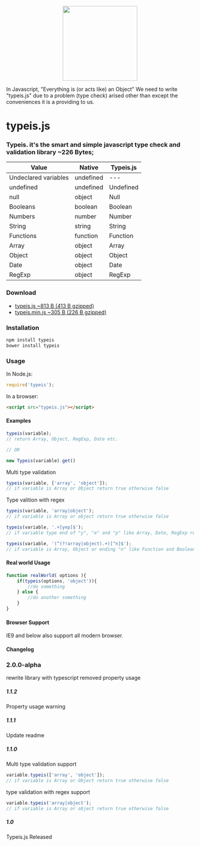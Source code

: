<p align="center"><a href="https://typeis.github.io/" target="_blank"><img width="200"src="https://typeis.github.io/typeis.png"></a></p>

In Javascript, "Everything is (or acts like) an Object"
We need to write "typeis.js" due to a problem (type check) arised other than except the conveniences it is a providing to us.

# typeis.js

### Typeis. it's the smart and simple javascript type check and validation library ~226 Bytes;

|Value                  |Native     |Typeis.js  |
|---                    |---        |---        |
|Undeclared variables   |undefined  |---        |
|undefined              |undefined  |Undefined  |
|null                   |object     |Null       |
|Booleans               |boolean    |Boolean    |
|Numbers                |number     |Number     |
|String                 |string     |String     |
|Functions              |function   |Function   |
|Array                  |object     |Array      |
|Object                 |object     |Object     |
|Date                   |object     |Date       |
|RegExp                 |object     |RegExp     |

### Download

* [typeis.js ~813 B (413 B gzipped)](https://raw.githubusercontent.com/typeis/typeisjs/master/typeis.js)
* [typeis.min.js ~305 B (226 B gzipped)](https://raw.githubusercontent.com/typeis/typeisjs/master/dist/typeis.min.js)

### Installation
```javascript
npm install typeis
bower install typeis
```
### Usage
In Node.js:
```javascript
require('typeis');
```
In a browser:
```html
<script src="typeis.js"></script>
```
#### Examples

```javascript
typeis(variable);
// return Array, Object, RegExp, Date etc.

// OR

new Typeis(variable).get()
```
Multi type validation
```javascript
typeis(variable, ['array', 'object']);
// if variable is Array or Object return true otherwise false
```
Type valition with regex
```javascript
typeis(variable, 'array|object');
// if variable is Array or object return true otherwise false

typeis(variable, '.+[yep]$');
// if variable type end of "y", "e" and "p" like Array, Date, RegExp return true otherwise false

typeis(variable, '(^(?!array|object).+)[^n]$');
// if variable is Array, Object or ending "n" like Function and Boolean return false otherwise true
```

#### Real world Usage

```javascript 
function realWorld( options ){
    if(typeis(options, 'object')){
        //do something
    } else {
        //do another something
    }
}
```

#### Browser Support
IE9 and below also support all modern browser.

#### Changelog

### 2.0.0-alpha
rewrite library with typescript
removed property usage

##### 1.1.2
Property usage warning

##### 1.1.1
Update readme

##### 1.1.0
Multi type validation support
```javascript
variable.typeis(['array', 'object']);
// if variable is Array or Object return true otherwise false
```
type validation with regex support
```javascript
variable.typeis('array|object');
// if variable is Array or object return true otherwise false
```

##### 1.0
Typeis.js Released

